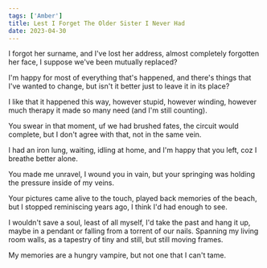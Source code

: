 ```yaml
---
tags: ['Amber']
title: Lest I Forget The Older Sister I Never Had
date: 2023-04-30
---
```


I forgot her surname,
and I've lost her address,
almost completely forgotten her face,
I suppose we've been mutually replaced?

I'm happy for most of everything that's happened,
and there's things that I've wanted to change,
but isn't it better just to leave it in its place?

I like that it happened this way,
however stupid, however winding,
however much therapy it made
so many need (and I'm still counting).

You swear in that moment,
uf we had brushed fates,
the circuit would complete,
but I don't agree with that,
not in the same vein.

I had an iron lung,
waiting, idling at home,
and I'm happy that you left,
coz I breathe better alone.

You made me unravel,
I wound you in vain,
but your springing was holding the
pressure inside of my veins.

Your pictures came alive to the touch,
played back memories of the beach,
but I stopped reminiscing years ago,
I think I'd had enough to see.

I wouldn't save a soul, least of all myself,
I'd take the past and hang it up,
maybe in a pendant
or falling from a torrent of our nails.
Spanning my living room walls,
as a tapestry of tiny and still,
but still moving frames.

My memories are a hungry vampire,
but not one that I can't tame.
